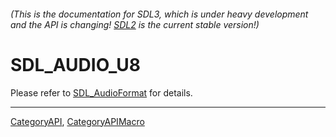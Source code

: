 ###### (This is the documentation for SDL3, which is under heavy development and the API is changing! [SDL2](https://wiki.libsdl.org/SDL2/) is the current stable version!)
# SDL_AUDIO_U8

Please refer to [SDL_AudioFormat](SDL_AudioFormat) for details.

----
[CategoryAPI](CategoryAPI), [CategoryAPIMacro](CategoryAPIMacro)

